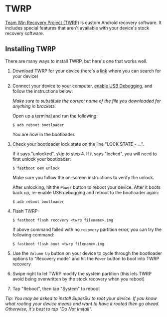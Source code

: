 # TWRP

[Team Win Recovery Project (TWRP)](https://twrp.me/) is custom Android recovery software. It includes special features that aren't available with your device's stock recovery software.

## Installing TWRP

There are many ways to install TWRP, but here's one that works well.

1.  Download TWRP for your device (here's a [link](https://twrp.me/Devices/) where you can search for your device)

2.  Connect your device to your computer, [enable USB Debugging](/user/usb-debugging.html),
    and follow the instructions below:

    *Make sure to substitute the correct name of the file you downloaded for anything in brackets.*

    Open up a terminal and run the following:

        $ adb reboot bootloader

    You are now in the bootloader.

3.  Check your bootloader lock state on the line "LOCK STATE - ...".

    If it says "unlocked", skip to step 4. If it says "locked", you will need to first unlock your bootloader:

        $ fastboot oem unlock

    Make sure you follow the on-screen instructions to verify the unlock.

    After unlocking, hit the `Power` button to reboot your device. After it boots back up, re-enable
    USB debugging and reboot to the bootloader again:

        $ adb reboot bootloader

4.  Flash TWRP:

        $ fastboot flash recovery <twrp filename>.img

    If above command failed with no `recovery` partition error, you can try the following command:

        $ fastboot flash boot <twrp filename>.img

5.  Use the `Volume Up` button on your device to cycle through the bootloader options
    to "Recovery mode" and hit the `Power` button to boot into TWRP recovery

6. Swipe right to let TWRP modify the system partition (this lets TWRP avoid being overwritten by the stock recovery when you reboot)

7. Tap "Reboot", then tap "System" to reboot

*Tip: You may be asked to install SuperSU to root your device. If you know what rooting your device means and want to have it rooted then go ahead. Otherwise, it's best to tap "Do Not Install".*

